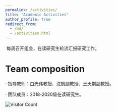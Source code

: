 ```yaml
---
permalink: /activities/
title: "Academic Activities"
author_profile: true
redirect_from: 
  - /md/
  - /activities.html
---
```


​      每周召开组会，在读研究生轮流汇报研究工作。

# Team composition 

·     指导教师：白光伟教授、沈航副教授、王天荆副教授。

·     团队成员：2018-2020级在读研究生。



![Visitor Count](https://profile-counter.glitch.me/shen-hang/count.svg)
